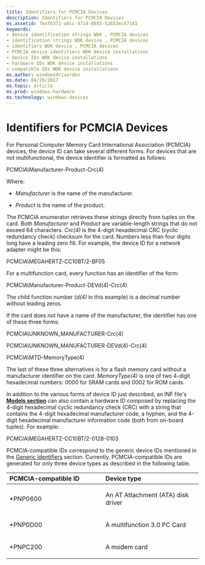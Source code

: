 ```yaml
---
title: Identifiers for PCMCIA Devices
description: Identifiers for PCMCIA Devices
ms.assetid: 7eaf6372-a9cc-4714-8955-52653ec57141
keywords:
- device identification strings WDK , PCMCIA devices
- identification strings WDK device , PCMCIA devices
- identifiers WDK device , PCMCIA devices
- PCMCIA device identifiers WDK device installations
- device IDs WDK device installations
- hardware IDs WDK device installations
- compatible IDs WDK device installations
ms.author: windowsdriverdev
ms.date: 04/20/2017
ms.topic: article
ms.prod: windows-hardware
ms.technology: windows-devices
---
```


# Identifiers for PCMCIA Devices





For Personal Computer Memory Card International Association (PCMCIA) devices, the device ID can take several different forms. For devices that are not multifunctional, the device identifier is formatted as follows:

PCMCIA\\Manufacturer-Product-Crc(4)

Where:

-   *Manufacturer* is the name of the manufacturer.

-   *Product* is the name of the product.

The PCMCIA enumerator retrieves these strings directly from tuples on the card. Both *Manufacturer* and *Product* are variable-length strings that do not exceed 64 characters. *Crc(4)* is the 4-digit hexadecimal CRC (cyclic redundancy check) checksum for the card. Numbers less than four digits long have a leading zero fill. For example, the device ID for a network adapter might be this:

PCMCIA\\MEGAHERTZ-CC10BT/2-BF05

For a multifunction card, every function has an identifier of the form:

PCMCIA\\Manufacturer-Product-DEVd(4)-Crc(4)

The child function number (*d(4)* in this example) is a decimal number without leading zeros.

If the card does not have a name of the manufacturer, the identifier has one of these three forms:

PCMCIA\\UNKNOWN_MANUFACTURER-Crc(4)

PCMCIA\\UNKNOWN_MANUFACTURER-DEVd(4)-Crc(4)

PCMCIA\\MTD-MemoryType(4)

The last of these three alternatives is for a flash memory card without a manufacturer identifier on the card. *MemoryType(4)* is one of two 4-digit hexadecimal numbers: 0000 for SRAM cards and 0002 for ROM cards.

In addition to the various forms of device ID just described, an INF file's [**Models section**](inf-models-section.md) can also contain a hardware ID composed by replacing the 4-digit hexadecimal cyclic redundancy check (CRC) with a string that contains the 4-digit hexadecimal manufacturer code, a hyphen, and the 4-digit hexadecimal manufacturer information code (both from on-board tuples). For example:

PCMCIA\\MEGAHERTZ-CC10BT/2-0128-0103

PCMCIA-compatible IDs correspond to the generic device IDs mentioned in the [Generic Identifiers](generic-identifiers.md) section. Currently, PCMCIA-compatible IDs are generated for only three device types as described in the following table.

<table>
<colgroup>
<col width="50%" />
<col width="50%" />
</colgroup>
<thead>
<tr class="header">
<th align="left">PCMCIA-compatible ID</th>
<th align="left">Device type</th>
</tr>
</thead>
<tbody>
<tr class="odd">
<td align="left"><p>*PNP0600</p></td>
<td align="left"><p>An AT Attachment (ATA) disk driver</p></td>
</tr>
<tr class="even">
<td align="left"><p>*PNP0D00</p></td>
<td align="left"><p>A multifunction 3.0 PC Card</p></td>
</tr>
<tr class="odd">
<td align="left"><p>*PNPC200</p></td>
<td align="left"><p>A modem card</p></td>
</tr>
</tbody>
</table>

 

 

 





